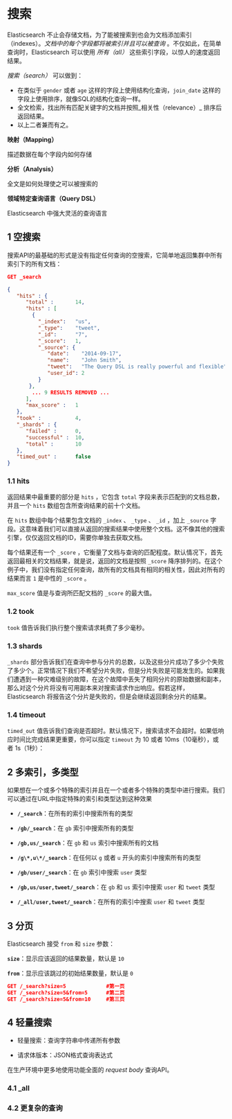 # 搜索

Elasticsearch 不止会存储文档，为了能被搜索到也会为文档添加索引（indexes）。*文档中的每个字段都将被索引并且可以被查询* 。不仅如此，在简单查询时，Elasticsearch 可以使用 *所有（all）* 这些索引字段，以惊人的速度返回结果。

*搜索（search）* 可以做到：

- 在类似于 `gender` 或者 `age` 这样的字段上使用结构化查询，`join_date` 这样的字段上使用排序，就像SQL的结构化查询一样。
- 全文检索，找出所有匹配关键字的文档并按照_相关性（relevance）_ 排序后返回结果。
- 以上二者兼而有之。

**映射（Mapping）**

描述数据在每个字段内如何存储

**分析（Analysis）**

全文是如何处理使之可以被搜索的

**领域特定查询语言（Query DSL）**

Elasticsearch 中强大灵活的查询语言

## 1 空搜索

搜索API的最基础的形式是没有指定任何查询的空搜索，它简单地返回集群中所有索引下的所有文档：

```json
GET _search

{
   "hits" : {
      "total" :       14,
      "hits" : [
        {
          "_index":   "us",
          "_type":    "tweet",
          "_id":      "7",
          "_score":   1,
          "_source": {
             "date":    "2014-09-17",
             "name":    "John Smith",
             "tweet":   "The Query DSL is really powerful and flexible",
             "user_id": 2
          }
       },
        ... 9 RESULTS REMOVED ...
      ],
      "max_score" :   1
   },
   "took" :           4,
   "_shards" : {
      "failed" :      0,
      "successful" :  10,
      "total" :       10
   },
   "timed_out" :      false
}
```

### 1.1 hits

返回结果中最重要的部分是 `hits` ，它包含 `total` 字段来表示匹配到的文档总数，并且一个 `hits` 数组包含所查询结果的前十个文档。

在 `hits` 数组中每个结果包含文档的 `_index` 、 `_type` 、 `_id` ，加上 `_source` 字段。这意味着我们可以直接从返回的搜索结果中使用整个文档。这不像其他的搜索引擎，仅仅返回文档的ID，需要你单独去获取文档。

每个结果还有一个 `_score` ，它衡量了文档与查询的匹配程度。默认情况下，首先返回最相关的文档结果，就是说，返回的文档是按照 `_score` 降序排列的。在这个例子中，我们没有指定任何查询，故所有的文档具有相同的相关性，因此对所有的结果而言 `1` 是中性的 `_score` 。

`max_score` 值是与查询所匹配文档的 `_score` 的最大值。

### 1.2 took

`took` 值告诉我们执行整个搜索请求耗费了多少毫秒。

### 1.3 shards

`_shards` 部分告诉我们在查询中参与分片的总数，以及这些分片成功了多少个失败了多少个。正常情况下我们不希望分片失败，但是分片失败是可能发生的。如果我们遭遇到一种灾难级别的故障，在这个故障中丢失了相同分片的原始数据和副本，那么对这个分片将没有可用副本来对搜索请求作出响应。假若这样，Elasticsearch 将报告这个分片是失败的，但是会继续返回剩余分片的结果。

### 1.4 timeout

`timed_out` 值告诉我们查询是否超时。默认情况下，搜索请求不会超时。如果低响应时间比完成结果更重要，你可以指定 `timeout` 为 10 或者 10ms（10毫秒），或者 1s（1秒）：

## 2 多索引，多类型

如果想在一个或多个特殊的索引并且在一个或者多个特殊的类型中进行搜索。我们可以通过在URL中指定特殊的索引和类型达到这种效果

- **`/_search`**：在所有的索引中搜索所有的类型

- **`/gb/_search`**：在 `gb` 索引中搜索所有的类型

- **`/gb,us/_search`**：在 `gb` 和 `us` 索引中搜索所有的文档

- **`/g\*,u\*/_search`**：在任何以 `g` 或者 `u` 开头的索引中搜索所有的类型

- **`/gb/user/_search`**：在 `gb` 索引中搜索 `user` 类型

- **`/gb,us/user,tweet/_search`**：在 `gb` 和 `us` 索引中搜索 `user` 和 `tweet` 类型

- **`/_all/user,tweet/_search`**：在所有的索引中搜索 `user` 和 `tweet` 类型

## 3 分页

Elasticsearch 接受 `from` 和 `size` 参数：

**`size`**：显示应该返回的结果数量，默认是 `10`

**`from`**：显示应该跳过的初始结果数量，默认是 `0`

```json
GET /_search?size=5				#第一页
GET /_search?size=5&from=5		#第二页
GET /_search?size=5&from=10		#第三页
```

## 4 轻量搜索

- 轻量搜索：查询字符串中传递所有参数

- 请求体版本：JSON格式查询表达式

在生产环境中更多地使用功能全面的 *request body* 查询API。

### 4.1 _all

### 4.2 更复杂的查询

